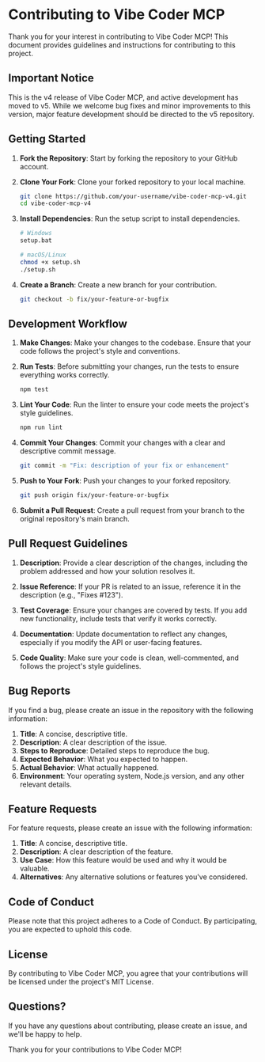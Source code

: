 # Contributing to Vibe Coder MCP

Thank you for your interest in contributing to Vibe Coder MCP! This document provides guidelines and instructions for contributing to this project.

## Important Notice

This is the v4 release of Vibe Coder MCP, and active development has moved to v5. While we welcome bug fixes and minor improvements to this version, major feature development should be directed to the v5 repository.

## Getting Started

1. **Fork the Repository**: Start by forking the repository to your GitHub account.

2. **Clone Your Fork**: Clone your forked repository to your local machine.
   ```bash
   git clone https://github.com/your-username/vibe-coder-mcp-v4.git
   cd vibe-coder-mcp-v4
   ```

3. **Install Dependencies**: Run the setup script to install dependencies.
   ```bash
   # Windows
   setup.bat
   
   # macOS/Linux
   chmod +x setup.sh
   ./setup.sh
   ```

4. **Create a Branch**: Create a new branch for your contribution.
   ```bash
   git checkout -b fix/your-feature-or-bugfix
   ```

## Development Workflow

1. **Make Changes**: Make your changes to the codebase. Ensure that your code follows the project's style and conventions.

2. **Run Tests**: Before submitting your changes, run the tests to ensure everything works correctly.
   ```bash
   npm test
   ```

3. **Lint Your Code**: Run the linter to ensure your code meets the project's style guidelines.
   ```bash
   npm run lint
   ```

4. **Commit Your Changes**: Commit your changes with a clear and descriptive commit message.
   ```bash
   git commit -m "Fix: description of your fix or enhancement"
   ```

5. **Push to Your Fork**: Push your changes to your forked repository.
   ```bash
   git push origin fix/your-feature-or-bugfix
   ```

6. **Submit a Pull Request**: Create a pull request from your branch to the original repository's main branch.

## Pull Request Guidelines

1. **Description**: Provide a clear description of the changes, including the problem addressed and how your solution resolves it.

2. **Issue Reference**: If your PR is related to an issue, reference it in the description (e.g., "Fixes #123").

3. **Test Coverage**: Ensure your changes are covered by tests. If you add new functionality, include tests that verify it works correctly.

4. **Documentation**: Update documentation to reflect any changes, especially if you modify the API or user-facing features.

5. **Code Quality**: Make sure your code is clean, well-commented, and follows the project's style guidelines.

## Bug Reports

If you find a bug, please create an issue in the repository with the following information:

1. **Title**: A concise, descriptive title.
2. **Description**: A clear description of the issue.
3. **Steps to Reproduce**: Detailed steps to reproduce the bug.
4. **Expected Behavior**: What you expected to happen.
5. **Actual Behavior**: What actually happened.
6. **Environment**: Your operating system, Node.js version, and any other relevant details.

## Feature Requests

For feature requests, please create an issue with the following information:

1. **Title**: A concise, descriptive title.
2. **Description**: A clear description of the feature.
3. **Use Case**: How this feature would be used and why it would be valuable.
4. **Alternatives**: Any alternative solutions or features you've considered.

## Code of Conduct

Please note that this project adheres to a Code of Conduct. By participating, you are expected to uphold this code.

## License

By contributing to Vibe Coder MCP, you agree that your contributions will be licensed under the project's MIT License.

## Questions?

If you have any questions about contributing, please create an issue, and we'll be happy to help.

Thank you for your contributions to Vibe Coder MCP!